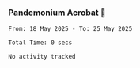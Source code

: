 ### Pandemonium Acrobat 🤸

<!--START_SECTION:waka-->

```all_time
From: 18 May 2025 - To: 25 May 2025

Total Time: 0 secs

No activity tracked
```

<!--END_SECTION:waka-->
